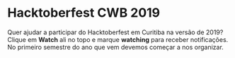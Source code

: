 # Hacktoberfest CWB 2019

Quer ajudar a participar do Hacktoberfest em Curitiba na versão de 2019?
Clique em **Watch** ali no topo e marque **watching** para receber notificações.
No primeiro semestre do ano que vem devemos começar a nos organizar.

